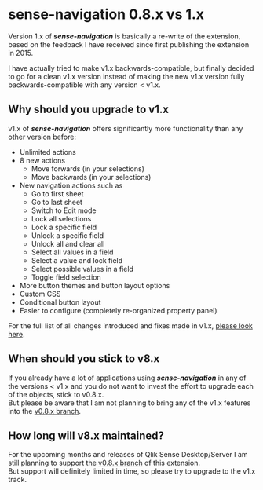 # sense-navigation 0.8.x vs 1.x

Version 1.x of ***sense-navigation*** is basically a re-write of the extension, based on the feedback I have received since first publishing the extension in 2015.  

I have actually tried to make v1.x backwards-compatible, but finally decided to go for a clean v1.x version instead of making the new v1.x version fully backwards-compatible with any version < v1.x.

## Why should you upgrade to v1.x

v1.x of ***sense-navigation*** offers significantly more functionality than any other version before:

- Unlimited actions
- 8 new actions
  - Move forwards (in your selections) 
  - Move backwards (in your selections)
- New navigation actions such as
  - Go to first sheet
  - Go to last sheet
  - Switch to Edit mode
  - Lock all selections
  - Lock a specific field
  - Unlock a specific field
  - Unlock all and clear all
  - Select all values in a field
  - Select a value and lock field
  - Select possible values in a field
  - Toggle field selection
- More button themes and button layout options
- Custom CSS
- Conditional button layout
- Easier to configure (completely re-organized property panel)

For the full list of all changes introduced and fixes made in v1.x, [please look here](https://github.com/stefanwalther/sense-navigation/pull/58).

## When should you stick to v8.x

If you already have a lot of applications using ***sense-navigation*** in any of the versions < v1.x and you do not want to invest the effort to upgrade each of the objects, stick to v0.8.x.  
But please be aware that I am not planning to bring any of the v1.x features into the [v0.8.x branch](https://github.com/stefanwalther/sense-navigation/tree/v0.8.x).

## How long will v8.x maintained?

For the upcoming months and releases of Qlik Sense Desktop/Server I am still planning to support the [v0.8.x branch](https://github.com/stefanwalther/sense-navigation/tree/v0.8.x) of this extension.  
But support will definitely limited in time, so please try to upgrade to the v1.x track.

